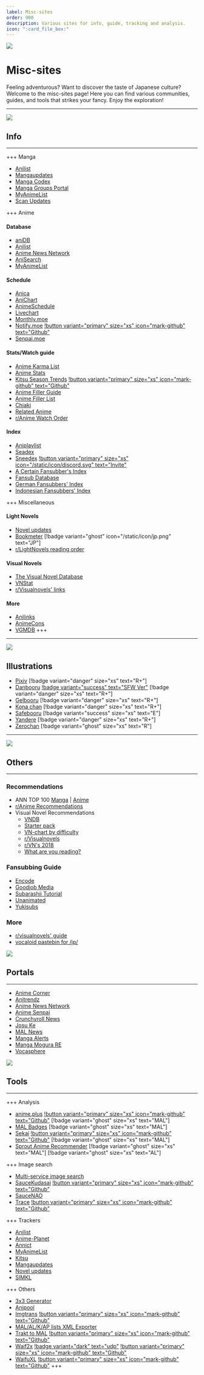 ```yaml
---
label: Misc-sites
order: 900
description: Various sites for info, guide, tracking and analysis.
icon: ":card_file_box:"
---
```


![](https://cdn.apollo.moe/img/merch.png)

# Misc-sites
Feeling adventurous? Want to discover the taste of Japanese culture? Welcome to the misc-sites page! Here you can find various communities, guides, and tools that strikes your fancy. Enjoy the exploration!
___

![](/static/banner/info.png)
## Info
___

+++ Manga
- [Anilist](https://anilist.co/)
- [Mangaupdates](https://www.mangaupdates.com/)
- [Manga Codex](http://www.mangacodex.com/)
- [Manga Groups Portal](https://discord.gg/9KGMzP2)
- [MyAnimeList](https://myanimelist.net/)
- [Scan Updates](https://www.scanupdates.com/)

+++ Anime
#### Database
- [aniDB](https://anidb.net/)
- [Anilist](https://anilist.co/)
- [Anime News Network](https://www.animenewsnetwork.com/)
- [AniSearch](https://www.anisearch.com/)
- [MyAnimeList](https://myanimelist.net/)


#### Schedule
- [Anica](https://anica.jp/)
- [AniChart](https://anichart.net/)
- [AnimeSchedule](https://animeschedule.net/)
- [Livechart](https://www.livechart.me/)
- [Monthly.moe](https://www.monthly.moe/)
- [Notify.moe](https://notify.moe/) [!button variant="primary" size="xs" icon="mark-github" text="Github"](https://github.com/animenotifier/notify.moe)
- [Senpai.moe](https://www.senpai.moe/)


#### Stats/Watch guide
- [Anime Karma List](https://animekarmalist.com/)
- [Anime Stats](https://anime-stats.net/)
- [Kitsu Season Trends](https://season.moe/) [!button variant="primary" size="xs" icon="mark-github" text="Github"](https://github.com/wopian/kitsu-season-trends)
- [Anime Filler Guide](https://www.animefillerguide.com/)
- [Anime Filler List](https://www.animefillerlist.com/)
- [Chiaki](https://chiaki.site/)
- [Related Anime](https://relatedanime.com/)
- [r/Anime Watch Order](https://www.reddit.com/r/anime/wiki/watch_order/)


#### Index
- [Aniplaylist](https://aniplaylist.com/)
- [Seadex](https://releases.moe/)
- [Sneedex](https://sneedex.moe/) [!button variant="primary" size="xs" icon="/static/icon/discord.svg" text="Invite"](https://discord.com/oauth2/authorize?client_id=908762267913424897&permissions=139586751552&scope=applications.commands%20bot)
- [A Certain Fansubber's Index](https://index.fansubcar.tel/)
- [Fansub Database](https://fansubdb.com/)
- [German Fansubbers' Index](https://anime-fansubs.de/)
- [Indonesian Fansubbers' Index](https://www.fansub.id/home)


+++ Miscellaneous
#### Light Novels
- [Novel updates](https://www.novelupdates.com/)
- [Bookmeter](https://bookmeter.com/) [!badge variant="ghost" icon="/static/icon/jp.png" text="JP"]
- [r/LightNovels reading order](https://www.reddit.com/r/LightNovels/wiki/reading_order)

#### Visual Novels
- [The Visual Novel Database](https://vndb.org/)
- [VNStat](https://vnstat.net/)
- [r/Visualnovels' links](https://www.reddit.com/r/visualnovels/wiki/links/)

#### More
- [Anilinks](https://anilinks.neocities.org/)
- [AnimeCons](https://animecons.com/)
- [VGMDB](https://vgmdb.net/)
+++
___

![](/static/banner/illust.png)
## Illustrations
- [Pixiv](https://www.pixiv.net) [!badge variant="danger" size="xs" text="R+"]
- [Danbooru](https://danbooru.donmai.us/) [!badge variant="success" text="SFW Ver"](https://safebooru.donmai.us/) [!badge variant="danger" size="xs" text="R+"]
- [Gelbooru](https://gelbooru.com/) [!badge variant="danger" size="xs" text="R+"]
- [Kona chan](https://konachan.com/) [!badge variant="danger" size="xs" text="R+"]
- [Safebooru](https://safebooru.org/) [!badge variant="success" size="xs" text="E"]
- [Yandere](https://yande.re/post) [!badge variant="danger" size="xs" text="R+"]
- [Zerochan](https://www.zerochan.net/) [!badge variant="ghost" size="xs" text="R"]

___
![](/static/banner/others.png)
## Others
___

### Recommendations
- ANN TOP 100 [Manga](https://www.animenewsnetwork.com/encyclopedia/ratings-manga.php?top50=best_bayesian&n=100) | [Anime](https://www.animenewsnetwork.com/encyclopedia/ratings-anime.php?top50=popular&n=100)
- [r/Anime Recommendations](https://www.reddit.com/r/anime/wiki/recommendations/)
- Visual Novel Recommendations
    - [VNDB](https://vndb.org/v?f=022gja3gja&s=34w)
    - [Starter pack](https://docs.google.com/document/u/1/d/1KnyyDt7jimEz-dgeMSKymRaT2r3QKBPm9AzqZ6oUWAs/pub)
    - [VN-chart by difficulty](https://anacreondjt.gitlab.io/vn-chart/)
    - [r/Visualnovels](https://sites.google.com/view/rvisualnovels-recs/home)
    - [r/VN's 2018](https://vnrecs.github.io/)
    - [What are you reading?](https://some-guy.org/vnswayrarchive/recommendations)

### Fansubbing Guide
- [Encode](https://guide.encode.moe/)
- [Goodjob Media](https://www.goodjobmedia.com/fansubbing/)
- [Subarashii Tutorial](https://subarashii-no-fansub.github.io/Subbing-Tutorial/)
- [Unanimated](https://unanimated.github.io/guides.htm)
- [Yukisubs](https://yukisubs.wordpress.com/guides/)

### More
- [r/visualnovels' guide](https://www.reddit.com/r/visualnovels/wiki/links/#wiki_guides)
- [vocaloid pastebin for /jp/](https://pastebin.com/jDHxU1Jw)


![](/static/banner/portals.png)
## Portals
____

- [Anime Corner](https://animecorner.me/)
- [Anitrendz](https://anitrendz.net/news/)
- [Anime News Network](https://www.animenewsnetwork.com/)
- [Anime Senpai](https://www.animesenpai.net/)
- [Crunchyroll News](https://www.crunchyroll.com/news)
- [Josu Ke](https://twitter.com/Josu_ke)
- [MAL News](https://myanimelist.net/news)
- [Manga Alerts](https://twitter.com/MangaAlerts)
- [Manga Mogura RE](https://twitter.com/MangaMoguraRE)
- [Vocasphere](https://vocasphere.net/)


![](/static/banner/tools.png)
## Tools
___
+++ Analysis
- [anime.plus](https://anime.plus/) [!button variant="primary" size="xs" icon="mark-github" text="Github"](https://github.com/anime-plus/graph) [!badge variant="ghost" size="xs" text="MAL"]
- [MAL Badges](https://www.mal-badges.com/) [!badge variant="ghost" size="xs" text="MAL"]
- [Sekai](https://sekai.rl404.com/) [!button variant="primary" size="xs" icon="mark-github" text="Github"](https://github.com/rl404/sekai) [!badge variant="ghost" size="xs" text="MAL"]
- [Sprout Anime Recommender](https://anime.ameo.dev/) [!badge variant="ghost" size="xs" text="MAL"]  [!badge variant="ghost" size="xs" text="AL"]

+++ Image search
- [Multi-service image search](https://iqdb.org/)
- [SauceKudasai](https://saucekudasai.com/) [!button variant="primary" size="xs" icon="mark-github" text="Github"](https://github.com/ayushgptaa/SauceKudasai)
- [SauceNAO](https://saucenao.com/)
- [Trace](https://trace.moe/) [!button variant="primary" size="xs" icon="mark-github" text="Github"](https://github.com/soruly/trace.moe)

+++ Trackers
- [Anilist](https://anilist.co/)
- [Anime-Planet](https://www.anime-planet.com/)
- [Annict](https://annict.com/)
- [MyAnimeList](https://myanimelist.net/)
- [Kitsu](https://kitsu.io/)
- [Mangaupdates](https://www.mangaupdates.com/)
- [Novel updates](https://www.novelupdates.com/)
- [SIMKL](https://simkl.com/)

+++ Others
- [3x3 Generator](https://gqgs.github.io/3x3-generator/)
- [Anipool](https://www.anipool.app/)
- [Imgtrans](https://touhou.ai/imgtrans/) [!button variant="primary" size="xs" icon="mark-github" text="Github"](https://github.com/zyddnys/manga-image-translator)
- [MAL/AL/K/AP lists XML Exporter](https://malscraper.azurewebsites.net/)
- [Trakt to MAL](https://anitrakt.huere.net/) [!button variant="primary" size="xs" icon="mark-github" text="Github"](https://github.com/ryuuganime/aniTrakt-IndexParser)
- [Waif2x](https://unlimited.waifu2x.net/) [!badge variant="dark" text="udp"](https://waifu2x.udp.jp/)  [!button variant="primary" size="xs" icon="mark-github" text="Github"](https://github.com/nagadomi/waifu2x)
- [WaifuXL](https://waifuxl.com/) [!button variant="primary" size="xs" icon="mark-github" text="Github"](https://github.com/TheFutureGadgetsLab/WaifuXL)
+++